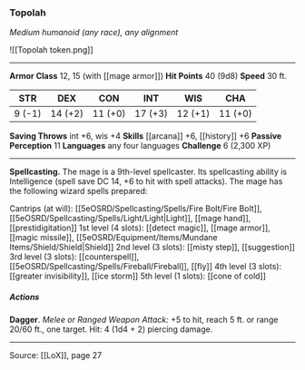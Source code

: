 ### Topolah
_Medium humanoid (any race), any alignment_

![[Topolah token.png]]


---

**Armor Class** 12, 15 (with [[mage armor]])
**Hit Points** 40 (9d8)
**Speed** 30 ft.

| STR     | DEX     | CON     | INT     | WIS     | CHA     |
|---------|---------|---------|---------|---------|---------|
| 9 (-1) | 14 (+2) | 11 (+0) | 17 (+3) | 12 (+1) | 11 (+0) |

**Saving Throws** int +6, wis +4
**Skills** [[arcana]] +6, [[history]] +6
**Passive Perception** 11
**Languages** any four languages
**Challenge** 6 (2,300 XP)

---

**Spellcasting.** The mage is a 9th-level spellcaster. Its spellcasting ability is Intelligence (spell save DC 14, +6 to hit with spell attacks). The mage has the following wizard spells prepared:

Cantrips (at will): [[5eOSRD/Spellcasting/Spells/Fire Bolt/Fire Bolt]], [[5eOSRD/Spellcasting/Spells/Light/Light|Light]], [[mage hand]], [[prestidigitation]]
1st level (4 slots): [[detect magic]], [[mage armor]], [[magic missile]], [[5eOSRD/Equipment/Items/Mundane Items/Shield/Shield|Shield]]
2nd level (3 slots): [[misty step]], [[suggestion]]
3rd level (3 slots): [[counterspell]], [[5eOSRD/Spellcasting/Spells/Fireball/Fireball]], [[fly]]
4th level (3 slots): [[greater invisibility]], [[ice storm]]
5th level (1 slots): [[cone of cold]]

##### Actions
**Dagger**. _Melee or Ranged Weapon Attack:_ +5 to hit, reach 5 ft. or range 20/60 ft., one target. Hit: 4 (1d4 + 2) piercing damage.


---

Source: [[LoX]], page 27